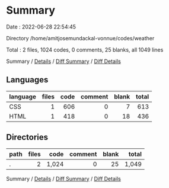 # Summary

Date : 2022-06-28 22:54:45

Directory /home/amitjosemundackal-vonnue/codes/weather

Total : 2 files,  1024 codes, 0 comments, 25 blanks, all 1049 lines

Summary / [Details](details.md) / [Diff Summary](diff.md) / [Diff Details](diff-details.md)

## Languages
| language | files | code | comment | blank | total |
| :--- | ---: | ---: | ---: | ---: | ---: |
| CSS | 1 | 606 | 0 | 7 | 613 |
| HTML | 1 | 418 | 0 | 18 | 436 |

## Directories
| path | files | code | comment | blank | total |
| :--- | ---: | ---: | ---: | ---: | ---: |
| . | 2 | 1,024 | 0 | 25 | 1,049 |

Summary / [Details](details.md) / [Diff Summary](diff.md) / [Diff Details](diff-details.md)